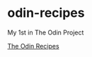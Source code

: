 # odin-recipes
 My 1st in The Odin Project
 
<a href="https://github.com/your-username/your-repo" target="_blank">The Odin Recipes</a>
